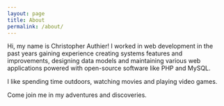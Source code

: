 ```yaml
---
layout: page
title: About
permalink: /about/
---
```


Hi, my name is Christopher Authier! I worked in web development in the past years gaining experience creating systems features and improvements, designing data models and maintaining various web applications powered with open-source software like PHP and MySQL.


I like spending time outdoors, watching movies and playing video games.

Come join me in my adventures and discoveries.
